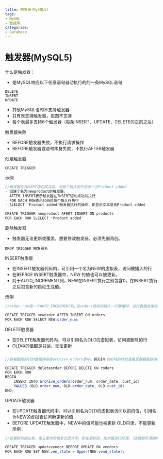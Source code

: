 ```yaml
---
title: 触发器(MySQL5)
tags: 
- MySQL
- 数据库
categories: 
- Database
---
```



# 触发器(MySQL5)

什么是触发器：
 - 是MySQL响应以下任意语句自动执行的的一条MySQL语句

```
DELETE
INSERT
UPDATE
```

- 其他MySQL语句不支持触发器
- 只有表支持触发器，视图不支持
- 每个表最多支持6个触发器（每条INSERT、UPDATE、DELETE的之前之后）

触发器失败
- BEFORE触发器失败，不执行请求操作
- BEFORE触发器或语句本身失败，不执行AFTER触发器

创建触发器
```
CREATE TRIGGER
```

示例
```java
//触发器在INSERT语句成功后，对每个插入的行显示一次Product added
- 创建了名为newproduct的触发器。
- AFTER INSERT表示触发器在INSERT语句成功后执行
- FOR EACH ROW表示代码对每个插入行执行
- SLELECT 'Product added'触发器执行的操作，即显示文本信息Product added

CREATE TRIGGER newproduct AFERT INSERT ON products
FOR EACH ROW SLELECT 'Product added'
```

删除触发器
- 触发器无法更新或覆盖，想要修改触发器，必须先删再创。
```
DROP TRIGGER 触发器名
```

INSERT触发器
- 在INSERT触发器代码内，可引用一个名为NEW的虚拟表，访问被插入的行
- 在BEFROE INSERT触发器中，NEW 的值也可以被更新。
- 对于AUTO_INCREMENT列，NEW在INSERT执行之前包含0，在INSERT执行之后包含新的自动生成值。

示例
```java
//order_num是一个AUTO_INCREMENT列,当orders表成功插入一行数据时，这行数据会保存到NEW中。此触发器执行的操作是SELECT NEW.order_num,即把自动生成的标号显示出来。

CREATE TRIGGER neworder AFTER INSERT ON orders
FOR EACH ROW SELECT NEW.order_num;
```

DELETE触发器
- 在DELETE触发器代码内，可以引用名为OLD的虚拟表，访问被删除的行
- OLD中的值都是只读，无法更新
```java

//将被删除的行的数据保存到archive_orders表中。BEGIN END块的好处是触发器器能容纳多条SQL语句。

CREATE TRIGGER deleteorder BEFORE DELETE ON roders
FOR EACH ROW
BEGIN
	INSERT INTO archive_orders(order_num, order_date, cust_id)
	VALUES (OLD.order_num, OLD.order_date, OLD.cust_id)  
END;
```

UPDATE触发器
- 在UPDATE触发器代码中，可以引用名为OLD的虚拟表访问以前的值，引用名为NEW的虚拟表访问新更新的值
- BEFORE UPDATE触发器中，NEW中的值可能也被更新
OLD只读，不能更新
示例：
```java
//在更新以前出发，保证更改的值永远是大写。即在更新前，先对值进行处理。（这就是所谓的NEW值可能被更新）

CREATE TRIGGER updatevendor BEFORE UPDATE ON vendors
FOR EACH ROW SET NEW.ven_state = Upper(NEW.vend_state);
```